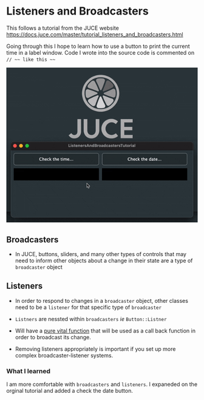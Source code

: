 # Listeners and Broadcasters

This follows a tutorial from the JUCE website
https://docs.juce.com/master/tutorial_listeners_and_broadcasters.html

Going through this I hope to learn how to use a button to print the current time in a label window.  Code I wrote into the source code is commented on `// ~~ like this ~~`

![Button Demo](/images/Demo.gif)

## Broadcasters

- In JUCE, buttons, sliders, and many other types of controls that may need to inform other objects about a change in their state are a type of `broadcaster` object

## Listeners

- In order to respond to changes in a `broadcaster` object, other classes need to be a `listener` for that specific type of `broadcaster`

- `Listners` are nessted within `broadcasters` *ie* `Button::Listner`

- Will have a [pure vital function](https://www.learncpp.com/cpp-tutorial/pure-virtual-functions-abstract-base-classes-and-interface-classes/) that will be used as a call back function in order to broadcast its change. 

- Removing listeners appropriately is important if you set up more complex broadcaster-listener systems.

### What I learned

I am more comfortable with `broadcasters` and `listeners`.  I expaneded on the orginal tutorial and added a check the date button.  